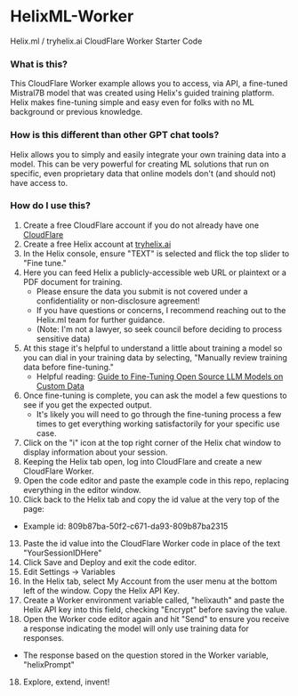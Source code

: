 # HelixML-Worker
Helix.ml / tryhelix.ai CloudFlare Worker Starter Code  
### What is this?
This CloudFlare Worker example allows you to access, via API, a fine-tuned Mistral7B model that was created using Helix's guided training platform.  Helix makes fine-tuning simple and easy even for folks with no ML background or previous knowledge.  
### How is this different than other GPT chat tools?  
Helix allows you to simply and easily integrate your own training data into a model.  This can be very powerful for creating ML solutions that run on specific, even proprietary data that online models don't (and should not) have access to.  
### How do I use this?
1. Create a free CloudFlare account if you do not already have one [CloudFlare](https://cloudflare.com)  
2. Create a free Helix account at [tryhelix.ai](https://tryhelix.ai)  
3. In the Helix console, ensure "TEXT" is selected and flick the top slider to "Fine tune."
4. Here you can feed Helix a publicly-accessible web URL or plaintext or a PDF document for training.
   - Please ensure the data you submit is not covered under a confidentiality or non-disclosure agreement!
   - If you have questions or concerns, I recommend reaching out to the Helix.ml team for further guidance.
   - (Note: I'm not a lawyer, so seek council before deciding to process sensitive data)
6. At this stage it's helpful to understand a little about training a model so you can dial in your training data by selecting, "Manually review training data before fine-tuning."
   - Helpful reading: [Guide to Fine-Tuning Open Source LLM Models on Custom Data](https://stackabuse.com/guide-to-fine-tuning-open-source-llms-on-custom-data/)  
7. Once fine-tuning is complete, you can ask the model a few questions to see if you get the expected output.
   - It's likely you will need to go through the fine-tuning process a few times to get everything working satisfactorily for your specific use case.
8. Click on the "i" icon at the top right corner of the Helix chat window to display information about your session.  
10. Keeping the Helix tab open, log into CloudFlare and create a new CloudFlare Worker.  
11. Open the code editor and paste the example code in this repo, replacing everything in the editor window.  
12. Click back to the Helix tab and copy the id value at the very top of the page:  
   - Example id: 809b87ba-50f2-c671-da93-809b87ba2315
13. Paste the id value into the CloudFlare Worker code in place of the text "YourSessionIDHere"  
14. Click Save and Deploy and exit the code editor.  
14. Edit Settings -> Variables  
15. In the Helix tab, select My Account from the user menu at the bottom left of the window.  Copy the Helix API Key.  
16. Create a Worker environment variable called, "helixauth" and paste the Helix API key into this field, checking "Encrypt" before saving the value.  
17. Open the Worker code editor again and hit "Send" to ensure you receive a response indicating the model will only use training data for responses.
   - The response based on the question stored in the Worker variable, "helixPrompt"
18. Explore, extend, invent!  
